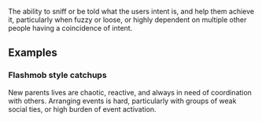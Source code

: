 The ability to sniff or be told what the users intent is, and help them achieve it, particularly when fuzzy or loose, or highly dependent on multiple other people having a coincidence of intent.

## Examples

### Flashmob style catchups
New parents lives are chaotic, reactive, and always in need of coordination with others.  Arranging events is hard, particularly with groups of weak social ties, or high burden of event activation.

